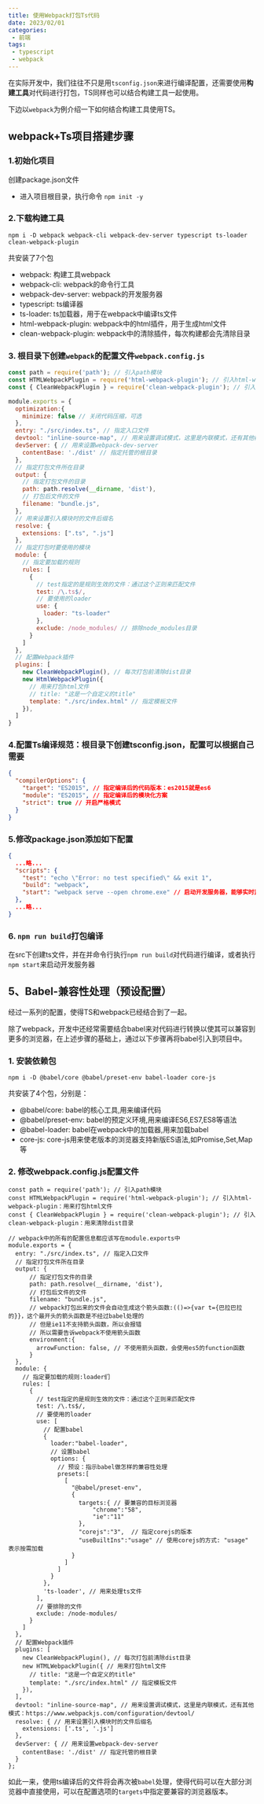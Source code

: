 ```yaml
---
title: 使用Webpack打包Ts代码
date: 2023/02/01
categories:
 - 前端
tags:
 - typescript
 - webpack
---
```


在实际开发中，我们往往不只是用`tsconfig.json`来进行编译配置，还需要使用**构建工具**对代码进行打包，TS同样也可以结合构建工具一起使用。

下边以`webpack`为例介绍一下如何结合构建工具使用TS。

## webpack+Ts项目搭建步骤
### 1.初始化项目
创建package.json文件
- 进入项目根目录，执行命令 ```npm init -y```

### 2.下载构建工具

```shell
npm i -D webpack webpack-cli webpack-dev-server typescript ts-loader clean-webpack-plugin
```
共安装了7个包
- webpack: 构建工具webpack
- webpack-cli: webpack的命令行工具
- webpack-dev-server: webpack的开发服务器
- typescript: ts编译器
- ts-loader: ts加载器，用于在webpack中编译ts文件
- html-webpack-plugin: webpack中的html插件，用于生成html文件
- clean-webpack-plugin: webpack中的清除插件，每次构建都会先清除目录

### 3. 根目录下创建`webpack`的配置文件`webpack.config.js`

```javascript
const path = require('path'); // 引入path模块
const HTMLWebpackPlugin = require('html-webpack-plugin'); // 引入html-webpack-plugin：用来打包html文件
const { CleanWebpackPlugin } = require('clean-webpack-plugin'); // 引入clean-webpack-plugin：用来清除dist目录

module.exports = {
  optimization:{
    minimize: false // 关闭代码压缩，可选
  },
  entry: "./src/index.ts", // 指定入口文件
  devtool: "inline-source-map", // 用来设置调试模式，这里是内联模式，还有其他模式：https://www.webpackjs.com/configuration/devtool/
  devServer: { // 用来设置webpack-dev-server
    contentBase: './dist' // 指定托管的根目录
  },
  // 指定打包文件所在目录
  output: {
    // 指定打包文件的目录
    path: path.resolve(__dirname, 'dist'),
    // 打包后文件的文件
    filename: "bundle.js",
  },
  // 用来设置引入模块时的文件后缀名
  resolve: {
    extensions: [".ts", ".js"]
  },
  // 指定打包时要使用的模块
  module: {
    // 指定要加载的规则
    rules: [
      {
        // test指定的是规则生效的文件：通过这个正则来匹配文件
        test: /\.ts$/,
        // 要使用的loader
        use: {
          loader: "ts-loader"     
        },
        exclude: /node_modules/ // 排除node_modules目录
      }
    ]
  },
  // 配置Webpack插件
  plugins: [
    new CleanWebpackPlugin(), // 每次打包前清除dist目录
    new HtmlWebpackPlugin({
      // 用来打包html文件
      // title: "这是一个自定义的title"
      template: "./src/index.html" // 指定模板文件
    }),
  ]
}
```
### 4.配置Ts编译规范：根目录下创建tsconfig.json，配置可以根据自己需要

```json
{
  "compilerOptions": {
    "target": "ES2015", // 指定编译后的代码版本：es2015就是es6
    "module": "ES2015", // 指定编译后的模块化方案
    "strict": true // 开启严格模式
  }
}
```
### 5.修改package.json添加如下配置

```json
{
  ...略...
  "scripts": {
    "test": "echo \"Error: no test specified\" && exit 1",
    "build": "webpack",
    "start": "webpack serve --open chrome.exe" // 启动开发服务器，能够实时监控代码变化
  },
  ...略...
}
```

### 6. `npm run build`打包编译

在src下创建ts文件，并在并命令行执行`npm run build`对代码进行编译，或者执行`npm start`来启动开发服务器

## 5、Babel-兼容性处理（预设配置）

经过一系列的配置，使得TS和webpack已经结合到了一起。

除了webpack，开发中还经常需要结合babel来对代码进行转换以使其可以兼容到更多的浏览器，在上述步骤的基础上，通过以下步骤再将babel引入到项目中。

### 1. 安装依赖包
```shell
npm i -D @babel/core @babel/preset-env babel-loader core-js
```
共安装了4个包，分别是：
- @babel/core: babel的核心工具,用来编译代码
- @babel/preset-env: babel的预定义环境,用来编译ES6,ES7,ES8等语法
- @babel-loader: babel在webpack中的加载器,用来加载babel
- core-js: core-js用来使老版本的浏览器支持新版ES语法,如Promise,Set,Map等
### 2. 修改webpack.config.js配置文件

```js{14-19,27-48}
const path = require('path'); // 引入path模块
const HTMLWebpackPlugin = require('html-webpack-plugin'); // 引入html-webpack-plugin：用来打包html文件
const { CleanWebpackPlugin } = require('clean-webpack-plugin'); // 引入clean-webpack-plugin：用来清除dist目录

// webpack中的所有的配置信息都应该写在module.exports中
module.exports = {
  entry: "./src/index.ts", // 指定入口文件
  // 指定打包文件所在目录
  output: {
      // 指定打包文件的目录
      path: path.resolve(__dirname, 'dist'),
      // 打包后文件的文件
      filename: "bundle.js",
      // webpack打包出来的文件会自动生成这个箭头函数:(()=>{var t={巴拉巴拉的}}，这个最开头的箭头函数是不经过babel处理的
      // 但是ie11不支持箭头函数，所以会报错
      // 所以需要告诉webpack不使用箭头函数
      environment:{
        arrowFunction: false, // 不使用箭头函数，会使用es5的function函数   
      }
  },
  module: {
    // 指定要加载的规则:loader们
    rules: [
      {
        // test指定的是规则生效的文件：通过这个正则来匹配文件
        test: /\.ts$/,
        // 要使用的loader
        use: [
          // 配置babel
          {
            loader:"babel-loader",
            // 设置babel
            options: {
              // 预设：指示babel做怎样的兼容性处理
              presets:[
                [
                  "@babel/preset-env",
                  {
                    targets:{ // 要兼容的目标浏览器
                        "chrome":"58",
                        "ie":"11"
                    },
                    "corejs":"3",  // 指定corejs的版本
                    "useBuiltIns":"usage" // 使用corejs的方式: "usage" 表示按需加载
                  }
                ]
              ]
            }
          },
          'ts-loader', // 用来处理ts文件
        ],
        // 要排除的文件
        exclude: /node-modules/
      }
    ]
  },
  // 配置Webpack插件
  plugins: [
    new CleanWebpackPlugin(), // 每次打包前清除dist目录
    new HTMLWebpackPlugin({ // 用来打包html文件
      // title: "这是一个自定义的title"
      template: "./src/index.html" // 指定模板文件
    }),
  ],
  devtool: "inline-source-map", // 用来设置调试模式，这里是内联模式，还有其他模式：https://www.webpackjs.com/configuration/devtool/
  resolve: { // 用来设置引入模块时的文件后缀名
    extensions: ['.ts', '.js']
  },
  devServer: { // 用来设置webpack-dev-server
    contentBase: './dist' // 指定托管的根目录
  }
};
```

如此一来，使用ts编译后的文件将会再次被`babel`处理，使得代码可以在大部分浏览器中直接使用，可以在配置选项的`targets`中指定要兼容的浏览器版本。